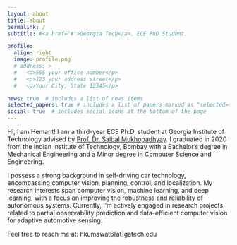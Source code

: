 ```yaml
---
layout: about
title: about
permalink: /
subtitle: #<a href='#'>Georgia Tech</a>. ECE PhD Student.

profile:
  align: right
  image: profile.png
  # address: >
  #   <p>555 your office number</p>
  #   <p>123 your address street</p>
  #   <p>Your City, State 12345</p>

news: true  # includes a list of news items
selected_papers: true # includes a list of papers marked as "selected={true}"
social: true  # includes social icons at the bottom of the page
---
```


<!-- Write your biography here. Tell the world about yourself. Link to your favorite [subreddit](http://reddit.com). You can put a picture in, too. The code is already in, just name your picture `prof_pic.jpg` and put it in the `img/` folder. -->

Hi, I am Hemant! I am a third-year ECE Ph.D. student at Georgia Institute of Technology advised by [Prof. Dr. Saibal Mukhopadhyay](https://www.ece.gatech.edu/faculty-staff-directory/saibal-mukhopadhyay). I graduated in 2020 from the Indian Institute of Technology, Bombay with a Bachelor’s degree in Mechanical Engineering and a Minor degree in Computer Science and Engineering.

I possess a strong background in self-driving car technology, encompassing computer vision, planning, control, and localization. My research interests span computer vision, machine learning, and deep learning, with a focus on improving the robustness and reliability of autonomous systems. Currently, I’m actively engaged in research projects related to partial observability prediction and data-efficient computer vision for adaptive automotive sensing.


Feel free to reach me at: hkumawat6[at]gatech.edu
